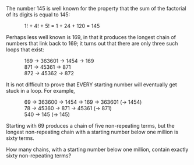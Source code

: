 
<p>The number 145 is well known for the property that the sum of the factorial of its digits is equal to 145:</p>
<p style="margin-left:50px;">1! + 4! + 5! = 1 + 24 + 120 = 145</p>
<p>Perhaps less well known is 169, in that it produces the longest chain of numbers that link back to 169; it turns out that there are only three such loops that exist:</p>
<p style="margin-left:50px;">169 → 363601 → 1454 → 169<br />
871 → 45361 → 871<br />
872 → 45362 → 872</p>
<p>It is not difficult to prove that EVERY starting number will eventually get stuck in a loop. For example,</p>
<p style="margin-left:50px;">69 → 363600 → 1454 → 169 → 363601 (→ 1454)<br />
78 → 45360 → 871 → 45361 (→ 871)<br />
540 → 145 (→ 145)</p>
<p>Starting with 69 produces a chain of five non-repeating terms, but the longest non-repeating chain with a starting number below one million is sixty terms.</p>
<p>How many chains, with a starting number below one million, contain exactly sixty non-repeating terms?</p>

